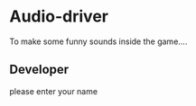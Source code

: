 # Audio-driver

To make some funny sounds inside the game....

## Developer 

please enter your name